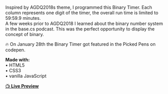 Inspired by AGDQ2018s theme, I programmed this Binary Timer. Each column represents one digit of the timer, the overall run time is limited to 59:59.9 minutes.  
A few weeks prior to AGDQ2018 I learned about the binary number system in the base.cs podcast. This was the perfect opportunity to display the concept of binary.

🔥 On January 28th the Binary Timer got featured in the Picked Pens on codepen.

**Made with:**  
• HTML5  
• CSS3  
• vanilla JavaScript

[📺 **Live Preview**](https://miffili.github.io/binarytimer)
